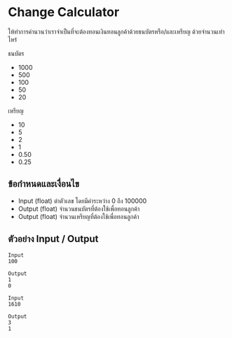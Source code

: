 # Change Calculator
ให้ทำการคำนวนว่าเราจำเป็นที่จะต้องทอนเงินทอนลูกค้าด้วยธนบัตรหรือ/และเหรียญ ด้วยจำนวนเท่าไหร่

ธนบัตร
- 1000
- 500
- 100
- 50
- 20

เหรียญ
- 10
- 5
- 2
- 1
- 0.50
- 0.25


## ข้อกำหนดและเงื่อนไข
- Input (float) ต่าตัวเลข โดยมีค่าระหว่าง 0 ถึง 100000
- Output (float) จำนวนธนบัตรที่ต้องใช้เพื่อทอนลูกค้า
- Output (float) จำนวนเหรียญที่ต้องใช้เพื่อทอนลูกค้า

## ตัวอย่าง Input / Output
```text
Input
100

Output
1
0
```

```text
Input
1610

Output
3
1
```
